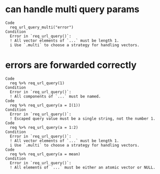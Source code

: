 # can handle multi query params

    Code
      req_url_query_multi("error")
    Condition
      Error in `req_url_query()`:
      ! All vector elements of `...` must be length 1.
      i Use `.multi` to choose a strategy for handling vectors.

# errors are forwarded correctly

    Code
      req %>% req_url_query(1)
    Condition
      Error in `req_url_query()`:
      ! All components of `...` must be named.
    Code
      req %>% req_url_query(a = I(1))
    Condition
      Error in `req_url_query()`:
      ! Escaped query value must be a single string, not the number 1.
    Code
      req %>% req_url_query(a = 1:2)
    Condition
      Error in `req_url_query()`:
      ! All vector elements of `...` must be length 1.
      i Use `.multi` to choose a strategy for handling vectors.
    Code
      req %>% req_url_query(a = mean)
    Condition
      Error in `req_url_query()`:
      ! All elements of `...` must be either an atomic vector or NULL.

